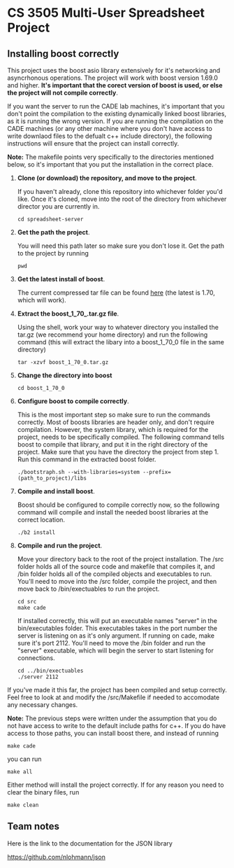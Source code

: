 
# CS 3505 Multi-User Spreadsheet Project
## Installing boost correctly
This project uses the boost asio library extensively for it's networking and asyncrhonous operations. 
The project will work with boost version 1.69.0 and higher. **It's important that the corect version
of boost is used, or else the project will not compile correctly**.  
  
If you want the server to run the CADE lab machines, it's important
that you don't point the compilation to the existing dynamically linked boost libraries, as it is running the wrong version. If you are running the compilation on the CADE machines (or any other machine where you don't have access to write downlaod files to the 
defualt c++ include directory), the following instructions will 
ensure that the project can install correctly.  
  
**Note:** The makefile points very specifically to the directories mentioned below, so it's important that you put the installation in the correct place. 

1. **Clone (or download) the repository, and move to the project**.  
    
    If you haven't already, clone this repository into whichever folder you'd like. Once it's cloned, move into the root of the directory from whichever director you are currently in. 
   ```shell
   cd spreadsheet-server
   ```
2. **Get the path the project**.  

   You will need this path later so make sure you don't lose it. Get the path to the project by running
   ```shell
   pwd
   ```
3. **Get the latest install of boost**.  
  
   The current compressed tar file can be found [here](https://www.boost.org/users/history/version_1_70_0.html) (the latest is 1.70, which will work). 
4. **Extract the boost_1_70_.tar.gz file**.  
  
   Using the shell, work your way to whatever directory you installed the tar.gz (we recommend your home directory) and run the following command (this will extract the libary into a boost_1_70_0 file in the same directory)
   ```shell
   tar -xzvf boost_1_70_0.tar.gz
   ```
5. **Change the directory into boost**
   ```shell
   cd boost_1_70_0
   ```
6. **Configure boost to compile correctly**.

    This is the most important step so make sure to run the commands correctly. Most of boosts libraries are header only, and don't require compilation. However, the system library, which is required for the project, needs to be specifically compiled. The following command tells boost to compile that library, and put it in the right directory of the project. Make sure that you have the directory the project from step 1. Run this command in the extracted boost folder. 
    ```shell
    ./bootstraph.sh --with-libraries=system --prefix=(path_to_project)/libs
7. **Compile and install boost**.  
  
    Boost should be configured to compile correctly now, so the following command will compile and install the needed boost libraries at the correct location. 
    ```shell
    ./b2 install
    ```
8. **Compile and run the project**.  
  
    Move your directory back to the root of the project installation. The /src folder holds all of the source code and makefile that compiles it, and /bin folder holds all of the compiled objects and executables to run. You'll need to move into the /src folder, compile the project, and then move back to /bin/exectuables to run the project. 
    ```shell
    cd src
    make cade
    ```
    If installed correctly, this will put an executable names "server" in the bin/executables folder. This executables takes in the port number the server is listening on as it's only argument. If running on cade, make sure it's port 2112. You'll need to move the /bin folder and run the "server" executable, which will begin the server to start listening for connections. 
    ```shell
    cd ../bin/exectuables
    ./server 2112
    ```

If you've made it this far, the project has been compiled and setup correctly. Feel free to look at and modify the /src/Makefile if needed to accomodate any necessary changes. 

**Note:** The previous steps were written under the assumption that you do not have access to write to the default include paths for c++. If you do have access to those paths, you can install boost there, and instead of running
```shell
make cade
```
you can run 
```shell
make all
```
Either method will install the project correctly. If for any reason you need to clear the binary files, run 
```shell
make clean
```


## Team notes

Here is the link to the documentation for the JSON library

https://github.com/nlohmann/json

